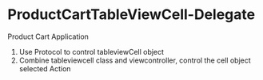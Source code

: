 # ProductCartTableViewCell-Delegate

Product Cart Application
1. Use Protocol to control tableviewCell object
2. Combine tableviewcell class and viewcontroller, control the cell object selected Action
